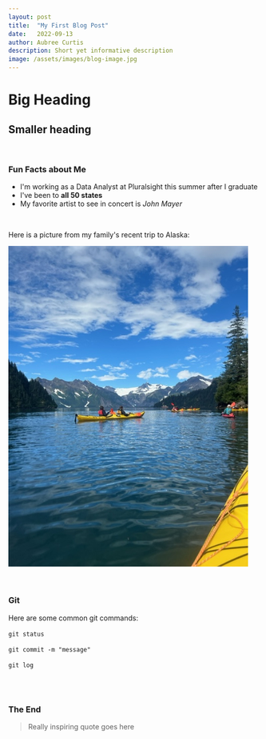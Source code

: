 ```yaml
---
layout: post
title:  "My First Blog Post"
date:   2022-09-13
author: Aubree Curtis
description: Short yet informative description
image: /assets/images/blog-image.jpg
---
```


# Big Heading

## Smaller heading

<br>

### Fun Facts about Me
* I'm working as a Data Analyst at Pluralsight this summer after I graduate
* I've been to **all 50 states**
* My favorite artist to see in concert is *John Mayer*

<br>

Here is a picture from my family's recent trip to Alaska:

![Alaska](/assets/images/alaska.jpg)

<br>

### Git
Here are some common git commands:

`git status`

`git commit -m "message"`

`git log`


<br><br>

### The End
> Really inspiring quote goes here








